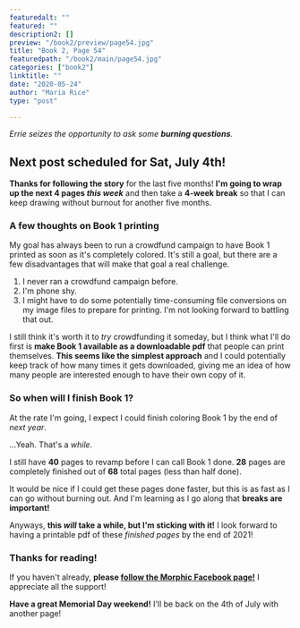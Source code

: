 ```yaml
---
featuredalt: ""
featured: ""
description2: []
preview: "/book2/preview/page54.jpg"
title: "Book 2, Page 54"
featuredpath: "/book2/main/page54.jpg"
categories: ["book2"]
linktitle: ""
date: "2020-05-24"
author: "Maria Rice"
type: "post"

---
```


_Errie seizes the opportunity to ask some **burning questions**._

## Next post scheduled for Sat, July 4th!

**Thanks for following the story** for the last five months! 
**I'm going to wrap up the next 4 pages _this week_** and then take a **4-week break** so that I can keep drawing without burnout for another five months. 

### A few thoughts on Book 1 printing

My goal has always been to run a crowdfund campaign to have Book 1 printed as soon as it's completely colored. 
It's still a goal, but there are a few disadvantages that will make that goal a real challenge. 

1. I never ran a crowdfund campaign before. 
2. I'm phone shy. 
3. I might have to do some potentially time-consuming file conversions on my image files to prepare for printing. 
I'm not looking forward to battling that out. 

I still think it's worth it to _try_ crowdfunding it someday, but I think what I'll do first is **make Book 1 available as a downloadable pdf** that people can print themselves. 
**This seems like the simplest approach** and I could potentially keep track of how many times it gets downloaded, giving me an idea of how many people are interested enough to have their own copy of it. 

### So when will I finish Book 1? 

At the rate I'm going, I expect I could finish coloring Book 1 by the end of _next year_. 

...Yeah. That's a _while._

I still have **40** pages to revamp before I can call Book 1 done. 
**28** pages are completely finished out of **68** total pages (less than half done). 

It would be nice if I could get these pages done faster, but this is as fast as I can go without burning out. 
And I'm learning as I go along that **breaks are important!**

Anyways, **this _will_ take a while, but I'm sticking with it!** 
I look forward to having a printable pdf of these _finished pages_ by the end of 2021!

### Thanks for reading!

If you haven't already, **please [follow the Morphic Facebook page!](https://www.facebook.com/MorphicGraphicNovel/)**
I appreciate all the support!

**Have a great Memorial Day weekend!** I'll be back on the 4th of July with another page! 
